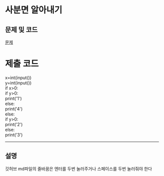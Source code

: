 사분면 알아내기
=======

문제 및 코드
-----
[문제](https://www.acmicpc.net/problem/14681)




# 제출 코드

x=int(input())  
y=int(input())  
if x>0:  
    if y>0:  
        print('1')  
    else:  
        print('4')  
else:  
    if y>0:  
        print('2')  
    else:  
        print('3')  


- - - - - 

설명
------
깃허브 md파일의 줄바꿈은 엔터를 두번 눌러주거나 스페이스를 두번 눌러줘야 한다
